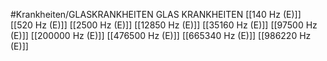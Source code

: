 #Krankheiten/GLASKRANKHEITEN
GLAS KRANKHEITEN
[[140 Hz (E)]]
[[520 Hz (E)]]
[[2500 Hz (E)]]
[[12850 Hz (E)]]
[[35160 Hz (E)]]
[[97500 Hz (E)]]
[[200000 Hz (E)]]
[[476500 Hz (E)]]
[[665340 Hz (E)]]
[[986220 Hz (E)]]